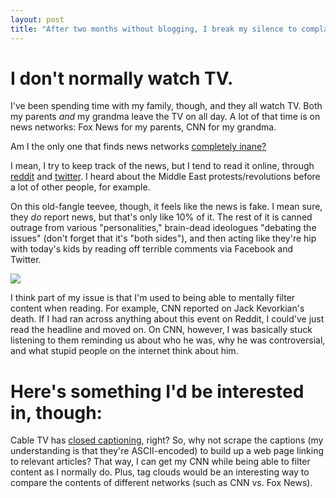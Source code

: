 ```yaml
---
layout: post
title: "After two months without blogging, I break my silence to complain about... cable news."
---
```


# I don't normally watch TV.

I've been spending time with my family, though, and they all watch TV. Both my
parents *and* my grandma leave the TV on all day. A lot of that time is on news
networks: Fox News for my parents, CNN for my grandma.

Am I the only one that finds news networks
[completely inane?](https://twitter.com/#!/jesusabdullah/status/76695404049219584)

I mean, I try to keep track of the news, but I tend to read it online, through
[reddit](http://reddit.com) and [twitter](http://twitter.com). I heard about the
Middle East protests/revolutions before a lot of other people, for example.

On this old-fangle teevee, though, it feels like the news is fake. I mean sure,
they *do* report news, but that's only like 10% of it. The rest of it is canned
outrage from various "personalities," brain-dead ideologues "debating the
issues" (don't forget that it's "both sides"), and then acting like they're hip
with today's kids by reading off terrible comments via Facebook and Twitter.

![](http://i.imgur.com/OXrRB.png)

I think part of my issue is that I'm used to being able to mentally filter
content when reading. For example, CNN reported on Jack Kevorkian's death. If I
had ran across anything about this event on Reddit, I could've just read the
headline and moved on. On CNN, however, I was basically stuck listening to them
reminding us about who he was, why he was controversial, and what stupid people
on the internet think about him.

# Here's something I'd be interested in, though:

Cable TV has
[closed captioning](http://en.wikipedia.org/wiki/Closed_captioning), right? So,
why not scrape the captions (my understanding is that they're ASCII-encoded)
to build up a web page linking to relevant articles? That way, I can get my CNN
while being able to filter content as I normally do. Plus, tag clouds would be
an interesting way to compare the contents of different networks (such as CNN
vs. Fox News).
